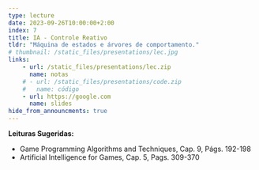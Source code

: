 ```yaml
---
type: lecture
date: 2023-09-26T10:00:00+2:00
index: 7
title: IA - Controle Reativo
tldr: "Máquina de estados e árvores de comportamento."
# thumbnail: /static_files/presentations/lec.jpg
links: 
    - url: /static_files/presentations/lec.zip
      name: notas
    # - url: /static_files/presentations/code.zip
    #   name: código
    - url: https://google.com
      name: slides
hide_from_announcments: true
---
```

**Leituras Sugeridas:**
- Game Programming Algorithms and Techniques, Cap. 9, Págs. 192-198
- Artificial Intelligence for Games, Cap. 5, Pags. 309-370

